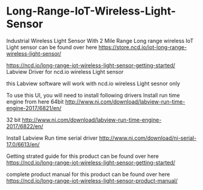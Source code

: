 # Long-Range-IoT-Wireless-Light-Sensor
Industrial Wireless Light Sensor With 2 Mile Range
Long range wireless IoT Light sensor can be found over here https://store.ncd.io/iot-long-range-wireless-light-sensor/

https://ncd.io/long-range-iot-wireless-light-sensor-getting-started/ Labview Driver for ncd.io wireless Light sensor

this Labview software will work with ncd.io wireless Light sesnor only

To use this UI, you will need to install following drivers Install run time engine from here 64bit http://www.ni.com/download/labview-run-time-engine-2017/6821/en/

32 bit http://www.ni.com/download/labview-run-time-engine-2017/6822/en/

Install Labview Run time serial driver http://www.ni.com/download/ni-serial-17.0/6613/en/

Getting strated guide for this product can be found over here https://ncd.io/long-range-iot-wireless-light-sensor-getting-started/

complete product manual for this product can be found over here https://ncd.io/long-range-iot-wireless-light-sensor-product-manual/

